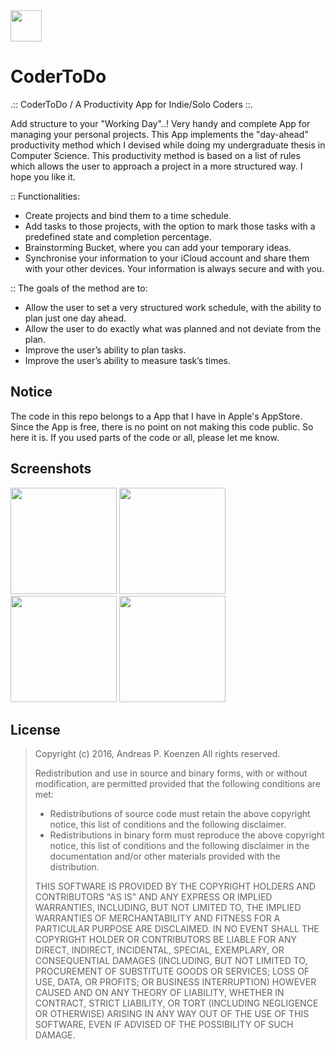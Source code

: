 <img src="http://www.apkc.net/img/images/CoderToDo-Logo.png" alt="" width="50"/>

# CoderToDo
.:: CoderToDo / A Productivity App for Indie/Solo Coders ::.

Add structure to your "Working Day"..! Very handy and complete App for managing your personal projects. This App implements the "day-ahead" productivity method which I devised while doing my undergraduate thesis in Computer Science. This productivity method is based on a list of rules which allows the user to approach a project in a more structured way. I hope you like it.

:: Functionalities:
- Create projects and bind them to a time schedule.
- Add tasks to those projects, with the option to mark those tasks with a predefined state and completion percentage.
- Brainstorming Bucket, where you can add your temporary ideas.
- Synchronise your information to your iCloud account and share them with your other devices. Your information is always secure and with you.

:: The goals of the method are to:
- Allow the user to set a very structured work schedule, with the ability to plan just one day ahead.
- Allow the user to do exactly what was planned and not deviate from the plan.
- Improve the user’s ability to plan tasks.
- Improve the user’s ability to measure task’s times.

## Notice
The code in this repo belongs to a App that I have in Apple's AppStore. Since the App is free, there is no point on not making this code public. So here it is. If you used parts of the code or all, please let me know.

## Screenshots
<img src="http://www.apkc.net/img/images/Screen_1.jpg" alt="" width="170"/> <img src="http://www.apkc.net/img/images/Screen_2.jpg" alt="" width="170"/> <img src="http://www.apkc.net/img/images/Screen_3.jpg" alt="" width="170"/> <img src="http://www.apkc.net/img/images/Screen_4.jpg" alt="" width="170"/> 

## License
> Copyright (c) 2016, Andreas P. Koenzen <akc at apkc.net>
> All rights reserved.
>
> Redistribution and use in source and binary forms, with or without
> modification, are permitted provided that the following conditions are met:
>
> * Redistributions of source code must retain the above copyright notice, this
>   list of conditions and the following disclaimer.
> * Redistributions in binary form must reproduce the above copyright notice,
>   this list of conditions and the following disclaimer in the documentation
>   and/or other materials provided with the distribution.
>
> THIS SOFTWARE IS PROVIDED BY THE COPYRIGHT HOLDERS AND CONTRIBUTORS "AS IS"
> AND ANY EXPRESS OR IMPLIED WARRANTIES, INCLUDING, BUT NOT LIMITED TO, THE
> IMPLIED WARRANTIES OF MERCHANTABILITY AND FITNESS FOR A PARTICULAR PURPOSE
> ARE DISCLAIMED. IN NO EVENT SHALL THE COPYRIGHT HOLDER OR CONTRIBUTORS BE
> LIABLE FOR ANY DIRECT, INDIRECT, INCIDENTAL, SPECIAL, EXEMPLARY, OR
> CONSEQUENTIAL DAMAGES (INCLUDING, BUT NOT LIMITED TO, PROCUREMENT OF
> SUBSTITUTE GOODS OR SERVICES; LOSS OF USE, DATA, OR PROFITS; OR BUSINESS
> INTERRUPTION) HOWEVER CAUSED AND ON ANY THEORY OF LIABILITY, WHETHER IN
> CONTRACT, STRICT LIABILITY, OR TORT (INCLUDING NEGLIGENCE OR OTHERWISE)
> ARISING IN ANY WAY OUT OF THE USE OF THIS SOFTWARE, EVEN IF ADVISED OF THE
> POSSIBILITY OF SUCH DAMAGE.
